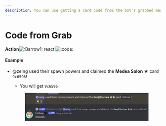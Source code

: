 ```yaml
---
description: You can use getting a card code from the bot's grabbed message
---
```


# Code from Grab

**Action**![:Barrow1:](https://cdn.discordapp.com/emojis/1207283329859325952.gif?size=96\&quality=lossless) react <img src="https://cdn.discordapp.com/emojis/1244350927704686603.webp?size=96&#x26;quality=lossless" alt=":code:" data-size="line">

#### Example

*   @zeing used their spawn powers and claimed the **Medea Solon ★** card `9c6596`!

    * You will get `9c6596`



    <figure><img src="../.gitbook/assets/image (3).png" alt=""><figcaption></figcaption></figure>
